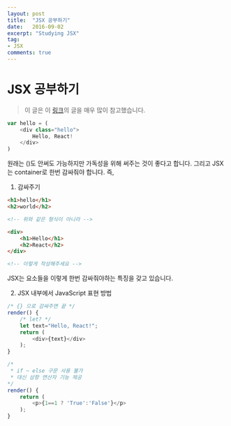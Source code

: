 ```yaml
---
layout: post
title:  "JSX 공부하기"
date:   2016-09-02
excerpt: "Studying JSX"
tag:
- JSX
comments: true
---
```


# JSX 공부하기
> 이 글은 이 [링크](https://velopert.com/867)의 글을 매우 많이 참고했습니다.

```javascript
var hello = (
	<div class="hello">
		Hello, React!
	</div>
)
```

원래는 ()도 안써도 가능하지만 가독성을 위해 써주는 것이 좋다고 합니다.
그리고 JSX는 container로 한번 감싸줘야 합니다.
즉,


1. 감싸주기

```html
<h1>hello</h1>
<h2>world</h2>

<!-- 위와 같은 형식이 아니라 -->

<div>
    <h1>Hello</h1>
    <h2>React</h2>
</div>

<!-- 이렇게 작성해주세요 -->
```

JSX는 요소들을 이렇게 한번 감싸줘야하는 특징을 갖고 있습니다.

2. JSX 내부에서 JavaScript 표현 방법

```javascript
/* {} 으로 감싸주면 끝 */
render() {
	/* let? */
	let text="Hello, React!";
	return (
		<div>{text}</div>
	);
}

/* 
 * if ~ else 구문 사용 불가 
 * 대신 삼항 연산자 기능 제공
*/
render() {
	return (
		<p>{1==1 ? 'True':'False'}</p>
	);
}
``` 